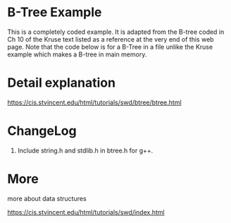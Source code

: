 B-Tree Example
==============

This is a completely coded example. It is adapted from the B-tree coded in 
Ch 10 of the Kruse text listed as a reference at the very end of this web 
page. Note that the code below is for a B-Tree in a file unlike the Kruse 
example which makes a B-tree in main memory. 

Detail explanation
==================
https://cis.stvincent.edu/html/tutorials/swd/btree/btree.html

ChangeLog
=========

1. Include string.h and stdlib.h in btree.h for g++.


More
====
more about data structures

https://cis.stvincent.edu/html/tutorials/swd/index.html


